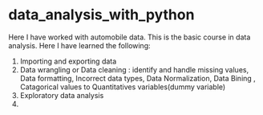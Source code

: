 # data_analysis_with_python
Here I have worked with automobile data. This is the basic course in data analysis. Here I have learned the following:

1. Importing and exporting data
2. Data wrangling or Data cleaning : identify and handle missing values, Data formatting, Incorrect data types, Data Normalization, Data Bining , Catagorical values to Quantitatives variables(dummy variable)
3. Exploratory data analysis
4. 
